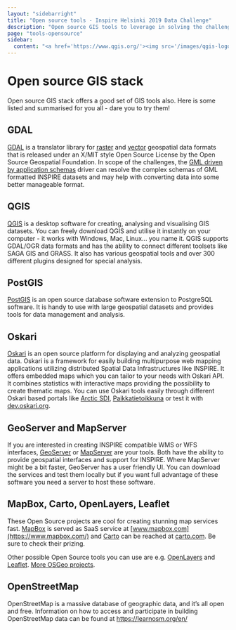```yaml
---
layout: "sidebarright"
title: "Open source tools - Inspire Helsinki 2019 Data Challenge"
description: "Open source GIS tools to leverage in solving the challenges"
page: "tools-opensource"
sidebar:
  content: "<a href='https://www.qgis.org/'><img src='/images/qgis-logo.png' alt='QGIS' /></a><br/><a href='https://postgis.net/'><img src='/images/postgis-logo.png' alt='PostGIS' /></a><br/><a href='https://verkosto.oskari.org/'><img src='/images/oskari-logo.png' alt='Oskari' /></a><br/><a href='http://geoserver.org/'><img src='/images/geoserver-logo.png' alt='GeoServer' /></a><br/><a href='https://mapserver.org/'><img src='/images/mapserver-logo.png' alt='MapServer' /></a><br/><a href='https://openlayers.org/'><img src='/images/openlayers-logo.png' alt='OpenLayers' /></a><br/><a href='https://leafletjs.com/'><img src='/images/leaflet-logo.png' alt='Leaflet.js' /></a><br/><a href='https://www.openstreetmap.org/'><img src='/images/osm-logo.png' alt='OpenStreetMap'/></a>"
---
```

# Open source GIS stack
Open source GIS stack offers a good set of GIS tools also. Here is some listed and summarised for you all - dare you to try them!

## GDAL
[GDAL](https://gdal.org) is a translator library for [raster](https://gdal.org/drivers/raster/index.html) and [vector](https://gdal.org/drivers/vector/index.html) geospatial data formats that is released under an X/MIT style Open Source License by the Open Source Geospatial Foundation. In scope of the challenges, the [GML driven by application schemas](https://gdal.org/drivers/vector/gmlas.html) driver can resolve the complex schemas of GML formatted INSPIRE datasets and may help with converting data into some better manageable format.

## QGIS
[QGIS](https://www.qgis.org/en/site/) is a desktop software for creating, analysing and visualising GIS datasets. You can freely download QGIS and utilise it instantly on your computer - it works with Windows, Mac, Linux... you name it. QGIS supports GDAL/OGR data formats and has the ability to connect different toolsets like SAGA GIS and GRASS. It also has various geospatial tools and over 300 different plugins designed for special analysis.

## PostGIS
[PostGIS](https://postgis.net/) is an open source database software extension to PostgreSQL software. It is handy to use with large geospatial datasets and provides tools for data management and analysis.

## Oskari
[Oskari](https://verkosto.oskari.org/) is an open source platform for displaying and analyzing geospatial data. Oskari is a framework for easily building multipurpose web mapping applications utilizing distributed Spatial Data Infrastructures like INSPIRE. It offers embedded maps which you can tailor to your needs with Oskari API. It combines statistics with interactive maps providing the possibility to create thematic maps. You can use Oskari tools easily through different Oskari based portals like [Arctic SDI](https://geoportal.arctic-sdi.org/), [Paikkatietoikkuna](https://kartta.paikkatietoikkuna.fi/) or test it with [dev.oskari.org](http://dev.oskari.org/).

## GeoServer and MapServer
If you are interested in creating INSPIRE compatible WMS or WFS interfaces, [GeoServer](http://geoserver.org/) or [MapServer](https://mapserver.org/) are your tools. Both have the ability to provide geospatial interfaces and support for INSPIRE. Where MapServer might be a bit faster, GeoServer has a user friendly UI. You can download the services and test them locally but if you want full advantage of these software you need a server to host these software.

## MapBox, Carto, OpenLayers, Leaflet
These Open Source projects are cool for creating stunning map services fast. [MapBox](https://www.mapbox.com/about/open/) is served as SaaS service at [www.mapbox.com](https://www.mapbox.com/) and [Carto](https://github.com/CartoDB) can be reached at [carto.com](https://carto.com/). Be sure to check their prizing.

Other possible Open Source tools you can use are e.g. [OpenLayers](https://openlayers.org/) and [Leaflet](https://leafletjs.com/). [More OSGeo projects](https://www.osgeo.org/projects).

## OpenStreetMap
OpenStreetMap is a massive database of geographic data, and it’s all open and free. Information on how to access and participate in building OpenStreetMap data can be found at https://learnosm.org/en/
